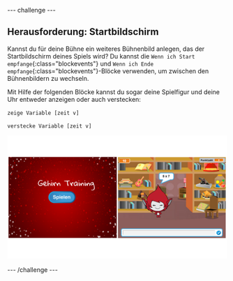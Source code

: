 \--- challenge \---

## Herausforderung: Startbildschirm

Kannst du für deine Bühne ein weiteres Bühnenbild anlegen, das der Startbildschirm deines Spiels wird? Du kannst die `Wenn ich Start empfange`{:class="blockevents"} und `Wenn ich Ende empfange`{:class="blockevents"}-Blöcke verwenden, um zwischen den Bühnenbildern zu wechseln.

Mit Hilfe der folgenden Blöcke kannst du sogar deine Spielfigur und deine Uhr entweder anzeigen oder auch verstecken:

```blocks
zeige Variable [zeit v]
```

```blocks
verstecke Variable [zeit v]
```

![screenshot](images/brain-startscreen.png)

\--- /challenge \---